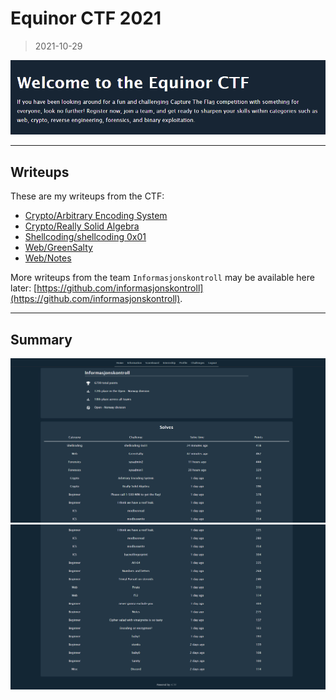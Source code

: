 # Equinor CTF 2021
> 2021-10-29

![](00.png)

---

## Writeups

These are my writeups from the CTF:

- [Crypto/Arbitrary Encoding System](crypto/arbitrary-encoding-system)
- [Crypto/Really Solid Algebra](crypto/really-solid-algebra)
- [Shellcoding/shellcoding 0x01](shellcoding/0x01)
- [Web/GreenSalty](web/green-salty)
- [Web/Notes](web/notes)

More writeups from the team `Informasjonskontroll` may be available here later: [https://github.com/informasjonskontroll](https://github.com/informasjonskontroll).

---

## Summary

![](01.png)
![](02.png)
